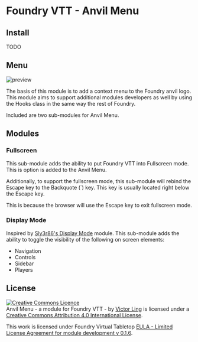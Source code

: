 # Foundry VTT - Anvil Menu

## Install

TODO

## Menu

![preview](https://gitlab.com/Ionshard/foundry-vtt-anvil-menu/raw/master/img/preview.png)

The basis of this module is to add a context menu to the Foundry anvil logo. This module aims to support additional modules developers as well by using the Hooks class in the same way the rest of Foundry.

Included are two sub-modules for Anvil Menu.

## Modules

### Fullscreen

This sub-module adds the ability to put Foundry VTT into Fullscreen mode. This is option is added to the Anvil Menu.

Additionally, to support the fullscreen mode, this sub-module will rebind the Escape key to the Backquote (\`) key. This key is usually located right below the Escape key.

This is because the browser will use the Escape key to exit fullscreen mode.

### Display Mode

Inspired by [Sly3r86's Display Mode](https://github.com/syl3r86/displaymode) module. This sub-module adds the ability to toggle the visibility of the following on screen elements:

* Navigation
* Controls
* Sidebar
* Players

## License
<a rel="license" href="http://creativecommons.org/licenses/by/4.0/"><img alt="Creative Commons Licence" style="border-width:0" src="https://i.creativecommons.org/l/by/4.0/88x31.png" /></a><br /><span xmlns:dct="http://purl.org/dc/terms/" property="dct:title">Anvil Menu - a module for Foundry VTT -</span> by <a xmlns:cc="http://creativecommons.org/ns#" href="https://gitlab.com/Ionshard/foundry-vtt-anvil-menu" property="cc:attributionName" rel="cc:attributionURL">Victor Ling</a> is licensed under a <a rel="license" href="http://creativecommons.org/licenses/by/4.0/">Creative Commons Attribution 4.0 International License</a>.

This work is licensed under Foundry Virtual Tabletop [EULA - Limited License Agreement for module development v 0.1.6](http://foundryvtt.com/pages/license.html).



